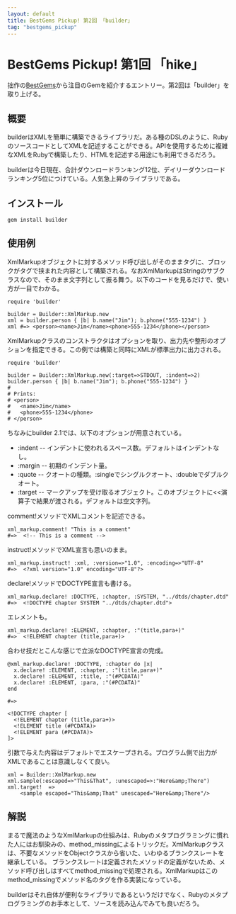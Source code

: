 ```yaml
---
layout: default
title: BestGems Pickup! 第2回 「builder」
tag: "bestgems_pickup"
---
```


# BestGems Pickup! 第1回 「hike」

拙作の[BestGems](http://bestgems.org/)から注目のGemを紹介するエントリー。第2回は「builder」を取り上げる。

## 概要

builderはXMLを簡単に構築できるライブラリだ。ある種のDSLのように、RubyのソースコードとしてXMLを記述することができる。APIを使用するために複雑なXMLをRubyで構築したり、HTMLを記述する用途にも利用できるだろう。

builderは今日現在、合計ダウンロードランキング12位、デイリーダウンロードランキング5位につけている。人気急上昇のライブラリである。

## インストール

    gem install builder

## 使用例

XmlMarkupオブジェクトに対するメソッド呼び出しがそのままタグに、ブロックがタグで挟まれた内容として構築される。なおXmlMarkupはStringのサブクラスなので、そのまま文字列として振る舞う。以下のコードを見るだけで、使い方が一目でわかる。

    require 'builder'
    
    builder = Builder::XmlMarkup.new
    xml = builder.person { |b| b.name("Jim"); b.phone("555-1234") }
    xml #=> <person><name>Jim</name><phone>555-1234</phone></person>

XmlMarkupクラスのコンストラクタはオプションを取り、出力先や整形のオプションを指定できる。この例では構築と同時にXMLが標準出力に出力される。

    require 'builder'
    
    builder = Builder::XmlMarkup.new(:target=>STDOUT, :indent=>2)
    builder.person { |b| b.name("Jim"); b.phone("555-1234") }
    #
    # Prints:
    # <person>
    #   <name>Jim</name>
    #   <phone>555-1234</phone>
    # </person>

ちなみにbuilder 2.1では、以下のオプションが用意されている。

- :indent -- インデントに使われるスペース数。デフォルトはインデントなし。
- :margin -- 初期のインデント量。
- :quote -- クオートの種類。:singleでシングルクオート、:doubleでダブルクオート。
- :target -- マークアップを受け取るオブジェクト。このオブジェクトに<<演算子で結果が渡される。デフォルトは空文字列。

comment!メソッドでXMLコメントを記述できる。

    xml_markup.comment! "This is a comment"
    #=>  <!-- This is a comment -->

instruct!メソッドでXML宣言も思いのまま。

    xml_markup.instruct! :xml, :version=>"1.0", :encoding=>"UTF-8"
    #=>  <?xml version="1.0" encoding="UTF-8"?>

declare!メソッドでDOCTYPE宣言も書ける。

    xml_markup.declare! :DOCTYPE, :chapter, :SYSTEM, "../dtds/chapter.dtd"
    #=>  <!DOCTYPE chapter SYSTEM "../dtds/chapter.dtd">

エレメントも。

    xml_markup.declare! :ELEMENT, :chapter, :"(title,para+)"
    #=>  <!ELEMENT chapter (title,para+)>

合わせ技だとこんな感じで立派なDOCTYPE宣言の完成。

    @xml_markup.declare! :DOCTYPE, :chapter do |x|
      x.declare! :ELEMENT, :chapter, :"(title,para+)"
      x.declare! :ELEMENT, :title, :"(#PCDATA)"
      x.declare! :ELEMENT, :para, :"(#PCDATA)"
    end
    
    #=>
    
    <!DOCTYPE chapter [
      <!ELEMENT chapter (title,para+)>
      <!ELEMENT title (#PCDATA)>
      <!ELEMENT para (#PCDATA)>
    ]>

引数で与えた内容はデフォルトでエスケープされる。プログラム側で出力がXMLであることは意識しなくて良い。

    xml = Builder::XmlMarkup.new
    xml.sample(:escaped=>"This&That", :unescaped=>:"Here&amp;There")
    xml.target!  =>
    	<sample escaped="This&amp;That" unescaped="Here&amp;There"/>

## 解説

まるで魔法のようなXmlMarkupの仕組みは、Rubyのメタプログラミングに慣れた人にはお馴染みの、method_missingによるトリックだ。XmlMarkupクラスは、不要なメソッドをObjectクラスから省いた、いわゆるブランクスレートを継承している。
ブランクスレートは定義されたメソッドの定義がないため、メソッド呼び出しはすべてmethod_missingで処理される。XmlMarkupはこのmethod_missingでメソッド名のタグを作る実装になっている。

builderはそれ自体が便利なライブラリであるというだけでなく、Rubyのメタプログラミングのお手本として、ソースを読み込んでみても良いだろう。
